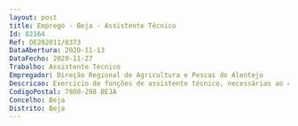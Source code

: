 ```yaml
--- 
layout: post
title: Emprego - Beja - Assistente Técnico
Id: 82164
Ref: OE202011/0373
DataAbertura: 2020-11-13
DataFecho: 2020-11-27
Trabalho: Assistente Técnico
Empregador: Direção Regional de Agricultura e Pescas do Alentejo
Descricao: Exercício de funções de assistente técnico, necessárias ao cumprimento das competências do Serviço Regional do Baixo Alentejo   Atendimento Geral   Apoio Administrativo relativo à receção, instrução e encaminhamento de processos de âmbito geral   Candidaturas e confirmações de gasóleo agrícola   Encaminhamento e envio de processos de pedidos de cartões de gasóleo.
CodigoPostal: 7800-298 BEJA
Concelho: Beja
Distrito: Beja
--- 
```

